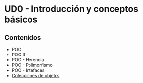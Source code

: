 # UD0 - Introducción y conceptos básicos

## Contenidos

- POO
- POO II
- POO - Herencia
- POO - Polimorfismo
- POO - Intefaces
- [Colecciones de objetos](listas-mapas-conjuntos.md)